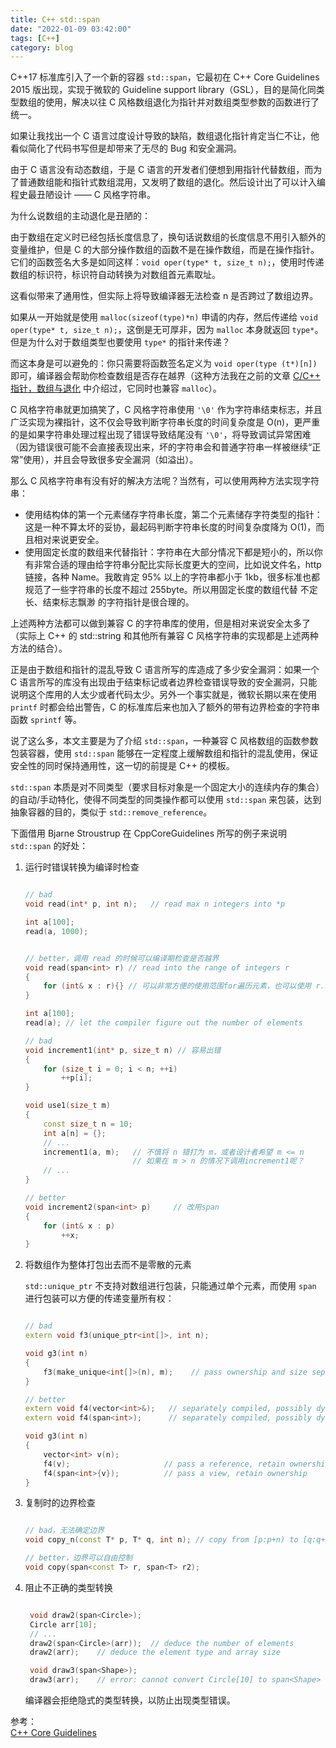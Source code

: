 ```yaml
---
title: C++ std::span
date: "2022-01-09 03:42:00"
tags: [C++]
category: blog
---
```

C++17 标准库引入了一个新的容器 `std::span`，它最初在 C++ Core Guidelines 2015 版出现，实现于微软的 Guideline support library（GSL），目的是简化同类型数组的使用，解决以往 C 风格数组退化为指针并对数组类型参数的函数进行了统一。

<!-- more -->

如果让我找出一个 C 语言过度设计导致的缺陷，数组退化指针肯定当仁不让，他看似简化了代码书写但是却带来了无尽的 Bug 和安全漏洞。

由于 C 语言没有动态数组，于是 C 语言的开发者们便想到用指针代替数组，而为了普通数组能和指针式数组混用，又发明了数组的退化。然后设计出了可以计入编程史最丑陋设计 —— C 风格字符串。

为什么说数组的主动退化是丑陋的：

由于数组在定义时已经包括长度信息了，换句话说数组的长度信息不用引入额外的变量维护，但是 C 的大部分操作数组的函数不是在操作数组，而是在操作指针。它们的函数签名大多是如同这样：`void oper(type* t, size_t n);`，使用时传递数组的标识符，标识符自动转换为对数组首元素取址。

这看似带来了通用性，但实际上将导致编译器无法检查 n 是否跨过了数组边界。

如果从一开始就是使用 `malloc(sizeof(type)*n)` 申请的内存，然后传递给 `void oper(type* t, size_t n);`，这倒是无可厚非，因为 `malloc` 本身就返回 `type*`。但是为什么对于数组类型也要使用 `type*` 的指针来传递？

而这本身是可以避免的：你只需要将函数签名定义为 `void oper(type (t*)[n])` 即可，编译器会帮助你检查数组是否存在越界（这种方法我在之前的文章 [C/C++ 指针，数组与退化](/blog/2021/01/22/C-Array-Pointer/) 中介绍过，它同时也兼容 `malloc`）。

C 风格字符串就更加搞笑了，C 风格字符串使用 `'\0'` 作为字符串结束标志，并且广泛实现为裸指针，这不仅会导致判断字符串长度的时间复杂度是 O(n)，更严重的是如果字符串处理过程出现了错误导致结尾没有 `'\0'`，将导致调试异常困难（因为错误很可能不会直接表现出来，坏的字符串会和普通字符串一样被继续“正常”使用），并且会导致很多安全漏洞（如溢出）。

那么 C 风格字符串有没有好的解决方法呢？当然有，可以使用两种方法实现字符串：

- 使用结构体的第一个元素储存字符串长度，第二个元素储存字符类型的指针：这是一种不算太坏的妥协，最起码判断字符串长度的时间复杂度降为 O(1)，而且相对来说更安全。
- 使用固定长度的数组来代替指针：字符串在大部分情况下都是短小的，所以你有非常合适的理由给字符串分配比实际长度更大的空间，比如说文件名，http 链接，各种 Name。我敢肯定 95% 以上的字符串都小于 1kb，很多标准也都规范了一些字符串的长度不超过 255byte。所以用固定长度的数组代替 不定长、结束标志飘渺 的字符指针是很合理的。

上述两种方法都可以做到兼容 C 的字符串库的使用，但是相对来说安全太多了（实际上 C++ 的 std::string 和其他所有兼容 C 风格字符串的实现都是上述两种方法的结合）。

正是由于数组和指针的混乱导致 C 语言所写的库造成了多少安全漏洞：如果一个 C 语言所写的库没有出现由于结束标记或者边界检查错误导致的安全漏洞，只能说明这个库用的人太少或者代码太少。另外一个事实就是，微软长期以来在使用 `printf` 时都会给出警告，C 的标准库后来也加入了额外的带有边界检查的字符串函数 `sprintf` 等。

说了这么多，本文主要是为了介绍 `std::span`，一种兼容 C 风格数组的函数参数包装容器，使用 `std::span` 能够在一定程度上缓解数组和指针的混乱使用，保证安全性的同时保持通用性，这一切的前提是 C++ 的模板。

`std::span` 本质是对不同类型（要求目标对象是一个固定大小的连续内存的集合）的自动/手动特化，使得不同类型的同类操作都可以使用 `std::span` 来包装，达到抽象容器的目的，类似于 `std::remove_reference`。

下面借用 Bjarne Stroustrup 在 CppCoreGuidelines 所写的例子来说明 `std::span` 的好处：

1. 运行时错误转换为编译时检查

   ```cpp
   
   // bad
   void read(int* p, int n);   // read max n integers into *p
   
   int a[100];
   read(a, 1000);
   
   
   // better，调用 read 的时候可以编译期检查是否越界
   void read(span<int> r) // read into the range of integers r
   {
       for (int& x : r){} // 可以非常方便的使用范围for遍历元素，也可以使用 r.size()
   }
   
   int a[100];
   read(a); // let the compiler figure out the number of elements
   
   // bad
   void increment1(int* p, size_t n) // 容易出错
   {
       for (size_t i = 0; i < n; ++i)
           ++p[i];
   }
   
   void use1(size_t m)
   {
       const size_t n = 10;
       int a[n] = {};
       // ...
       increment1(a, m);   // 不慎将 n 错打为 m，或者设计者希望 m <= n
                           // 如果在 m > n 的情况下调用increment1呢？
       // ...
   }
   
   // better
   void increment2(span<int> p)     // 改用span
   {
       for (int& x : p)
           ++x;
   }
   
   ```

2. 将数组作为整体打包出去而不是零散的元素

   `std::unique_ptr` 不支持对数组进行包装，只能通过单个元素，而使用 `span` 进行包装可以方便的传递变量所有权：

   ```cpp
   
   // bad
   extern void f3(unique_ptr<int[]>, int n);
   
   void g3(int n)
   {
       f3(make_unique<int[]>(n), m);    // pass ownership and size separately
   }
   
   // better
   extern void f4(vector<int>&);   // separately compiled, possibly dynamically loaded
   extern void f4(span<int>);      // separately compiled, possibly dynamically loaded
   
   void g3(int n)
   {
       vector<int> v(n);
       f4(v);                     // pass a reference, retain ownership
       f4(span<int>{v});          // pass a view, retain ownership
   }
   
   ```

3. 复制时的边界检查

   ```cpp
   
   // bad，无法确定边界
   void copy_n(const T* p, T* q, int n); // copy from [p:p+n) to [q:q+n)
   
   // better，边界可以自由控制
   void copy(span<const T> r, span<T> r2);
   
   ```

4. 阻止不正确的类型转换

   ```cpp
   
    void draw2(span<Circle>);
    Circle arr[10];
    // ...
    draw2(span<Circle>(arr));  // deduce the number of elements
    draw2(arr);    // deduce the element type and array size
   
    void draw3(span<Shape>);
    draw3(arr);    // error: cannot convert Circle[10] to span<Shape>
   
   ```

   编译器会拒绝隐式的类型转换，以防止出现类型错误。

<div class="ref-label">参考：</div>
<div class="ref-list">
<a href="https://github.com/isocpp/CppCoreGuidelines">
C++ Core Guidelines
</a>
</div>
